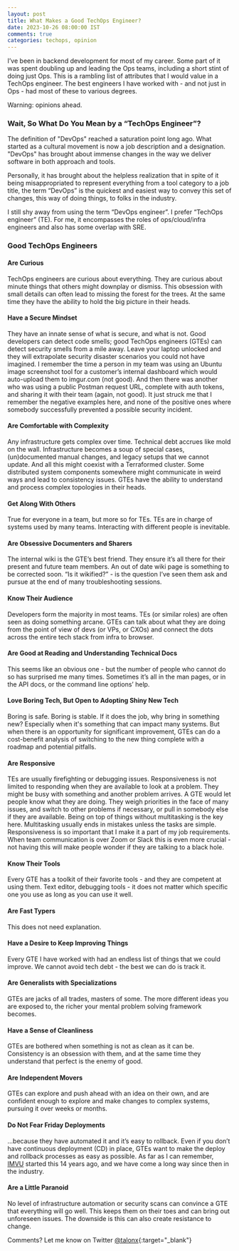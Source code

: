 ```yaml
---           
layout: post
title: What Makes a Good TechOps Engineer?
date: 2023-10-26 08:00:00 IST
comments: true
categories: techops, opinion
---
```


I’ve been in backend development for most of my career. Some part of it was spent doubling up and leading the Ops teams, including
a short stint of doing just Ops. This is a rambling list of attributes that I would value in a TechOps engineer. The best engineers I
have worked with - and not just in Ops - had most of these to various degrees.

Warning: opinions ahead.

### Wait, So What Do You Mean by a “TechOps Engineer”?

The definition of "DevOps" reached a saturation point long ago. What started as a cultural movement is now a job description 
and a designation. "DevOps" has brought about immense changes in the way we deliver software in both approach and tools.

Personally, it has brought about the helpless realization that in spite of it being misappropriated to represent everything
from a tool category to a job title, the term “DevOps” is the quickest and easiest way to convey this set of changes, this way of doing things, 
to folks in the industry.

I still shy away from using the term “DevOps engineer”. I prefer “TechOps engineer” (TE). For me, it encompasses the roles of
ops/cloud/infra engineers and also has some overlap with SRE.


### Good TechOps Engineers

#### Are Curious

TechOps engineers are curious about everything. They are curious about minute things that others might downplay or dismiss. 
This obsession with small details can often lead to missing the forest for the trees. At the same time they have the ability to hold the big picture in their heads.

#### Have a Secure Mindset

They have an innate sense of what is secure, and what is not. Good developers can detect code smells; good TechOps engineers (GTEs) 
can detect security smells from a mile away. Leave your laptop unlocked and they will extrapolate security disaster scenarios you could not have imagined. 
I remember the time a person in my team was using an Ubuntu image screenshot tool for a customer’s internal dashboard which would auto-upload them 
to imgur.com (not good). And then there was another who was using a public Postman request URL, complete with auth tokens, and sharing it with their team
(again, not good). It just struck me that I remember the negative examples here, and none of the positive ones where somebody successfully prevented a possible security incident.

#### Are Comfortable with Complexity

Any infrastructure gets complex over time. Technical debt accrues like mold on the wall. Infrastructure becomes a soup of special cases,
(un)documented manual changes, and legacy setups that we cannot update. And all this might coexist with a Terraformed cluster. Some distributed system components 
somewhere might communicate in weird ways and lead to consistency issues. GTEs have the ability to understand and process complex topologies in their heads.

#### Get Along With Others

True for everyone in a team, but more so for TEs. TEs are in charge of systems used by many teams. Interacting with different people is inevitable.

#### Are Obsessive Documenters and Sharers

The internal wiki is the GTE’s best friend. They ensure it’s all there for their present and future team members. An out of date wiki page
is something to be corrected soon. “Is it wikified?” - is the question I’ve seen them ask and pursue at the end of many troubleshooting sessions.

#### Know Their Audience

Developers form the majority in most teams. TEs (or similar roles) are often seen as doing something arcane. GTEs can talk about
what they are doing from the point of view of devs (or VPs, or CXOs) and connect the dots across the entire tech stack from infra to browser.

#### Are Good at Reading and Understanding Technical Docs

This seems like an obvious one - but the number of people who cannot do so has surprised me many times. Sometimes it’s all in the man pages,
or in the API docs, or the command line options’ help.

#### Love Boring Tech, But Open to Adopting Shiny New Tech

Boring is safe. Boring is stable. If it does the job, why bring in something new? Especially when it's something that can impact
many systems. But when there is an opportunity for significant improvement, GTEs can do a cost-benefit analysis of switching to the
new thing complete with a roadmap and potential pitfalls.

#### Are Responsive

TEs are usually firefighting or debugging issues. Responsiveness is not limited to responding when they are available to look at a problem. 
They might be busy with something and another problem arrives. A GTE would let people know what they are doing. They weigh priorities in the face 
of many issues, and switch to other problems if necessary, or pull in somebody else if they are available. Being on top of things without multitasking 
is the key here. Multitasking usually ends in mistakes unless the tasks are simple. Responsiveness is so important that I make it a part of 
my job requirements. When team communication is over Zoom or Slack this is even more crucial - not having this will make people wonder if they are talking to a black hole.

#### Know Their Tools

Every GTE has a toolkit of their favorite tools - and they are competent at using them. Text editor, debugging tools - it 
does not matter which specific one you use as long as you can use it well.

#### Are Fast Typers

This does not need explanation.

#### Have a Desire to Keep Improving Things

Every GTE I have worked with had an endless list of things that we could improve. We cannot avoid tech debt - the best we can do is track it.

#### Are Generalists with Specializations

GTEs are jacks of all trades, masters of some. The more different ideas you are exposed to, the richer your mental problem solving framework becomes.

#### Have a Sense of Cleanliness

GTEs are bothered when something is not as clean as it can be. Consistency is an obsession with them, and at the same time they understand that perfect is the enemy of good.

#### Are Independent Movers

GTEs can explore and push ahead with an idea on their own, and are confident enough to explore and make changes to complex systems, pursuing it over weeks or months.

#### Do Not Fear Friday Deployments

…because they have automated it and it’s easy to rollback. Even if you don’t have continuous deployment (CD)  in place, GTEs want to make the 
deploy and rollback processes as easy as possible. As far as I can remember, [IMVU](http://timothyfitz.com/2009/02/10/continuous-deployment-at-imvu-doing-the-impossible-fifty-times-a-day/)
started this 14 years ago, and we have come a long way since then in the industry.

#### Are a Little Paranoid

No level of infrastructure automation or security scans can convince a GTE that everything will go well. This keeps them on their toes 
and can bring out unforeseen issues. The downside is this can also create resistance to change.

Comments? Let me know on Twitter [@talonx](https://twitter.com/talonx){:target="_blank"}
